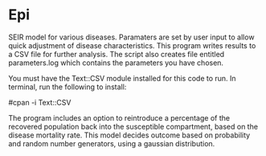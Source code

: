 Epi
===
SEIR model for various diseases. Paramaters are set by user input to allow quick adjustment of disease characteristics. This program writes results to a CSV file for further analysis. 
The script also creates file entitled parameters.log which contains the parameters you have chosen.

You must have the Text::CSV module installed for this code to run. In terminal, run the following to install:

#cpan -i Text::CSV

The program includes an option to reintroduce a percentage of the recovered population back into the susceptible compartment, based on the disease mortality rate. This model decides outcome based on probability and random number generators, using a gaussian distribution.
